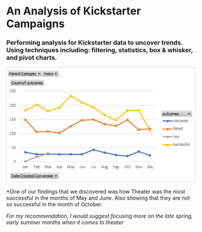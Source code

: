 # An Analysis of Kickstarter Campaigns

### Performing analysis for Kickstarter data to uncover trends. Using techniques including: filtering, statistics, box & whisker, and pivot charts.

![OutcomesBasedonLaunchDate.png](https://github.com/mckenziekkilburn/kickstarter-analysis/blob/master/OutcomesBasedonLaunchDate.png)

*One of our findings that we discovered was how Theater was the most successful in the months of May and June. Also showing that they are not so successful in the month of October.

*For my recommendation, I would suggest focusing more on the  late spring, early summer months when it comes to theater* 
